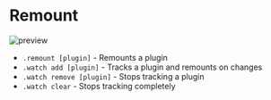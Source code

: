 # Remount

![preview](preview/image0.png)

- `.remount [plugin]` - Remounts a plugin
- `.watch add [plugin]` - Tracks a plugin and remounts on changes
- `.watch remove [plugin]` - Stops tracking a plugin
- `.watch clear` - Stops tracking completely
